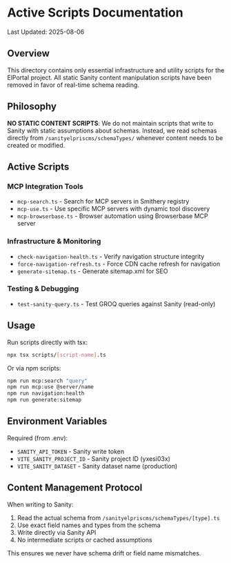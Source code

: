 # Active Scripts Documentation

Last Updated: 2025-08-06

## Overview

This directory contains only essential infrastructure and utility scripts for the ElPortal project. All static Sanity content manipulation scripts have been removed in favor of real-time schema reading.

## Philosophy

**NO STATIC CONTENT SCRIPTS**: We do not maintain scripts that write to Sanity with static assumptions about schemas. Instead, we read schemas directly from `/sanityelpriscms/schemaTypes/` whenever content needs to be created or modified.

## Active Scripts

### MCP Integration Tools
- `mcp-search.ts` - Search for MCP servers in Smithery registry
- `mcp-use.ts` - Use specific MCP servers with dynamic tool discovery
- `mcp-browserbase.ts` - Browser automation using Browserbase MCP server

### Infrastructure & Monitoring
- `check-navigation-health.ts` - Verify navigation structure integrity
- `force-navigation-refresh.ts` - Force CDN cache refresh for navigation
- `generate-sitemap.ts` - Generate sitemap.xml for SEO

### Testing & Debugging
- `test-sanity-query.ts` - Test GROQ queries against Sanity (read-only)

## Usage

Run scripts directly with tsx:
```bash
npx tsx scripts/[script-name].ts
```

Or via npm scripts:
```bash
npm run mcp:search "query"
npm run mcp:use @server/name
npm run navigation:health
npm run generate:sitemap
```

## Environment Variables

Required (from .env):
- `SANITY_API_TOKEN` - Sanity write token
- `VITE_SANITY_PROJECT_ID` - Sanity project ID (yxesi03x)
- `VITE_SANITY_DATASET` - Sanity dataset name (production)

## Content Management Protocol

When writing to Sanity:
1. Read the actual schema from `/sanityelpriscms/schemaTypes/[type].ts`
2. Use exact field names and types from the schema
3. Write directly via Sanity API
4. No intermediate scripts or cached assumptions

This ensures we never have schema drift or field name mismatches.